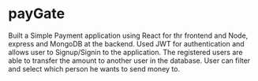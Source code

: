 # payGate
Built a Simple Payment application using React for thr frontend and Node, express and MongoDB at the backend. Used JWT for authentication and allows user to Signup/Signin to the application. The registered users are able to transfer the amount to another user in the database. User can filter and select which person he wants to send money to.
